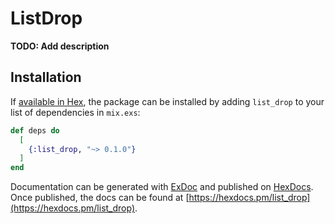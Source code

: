 # ListDrop

**TODO: Add description**

## Installation

If [available in Hex](https://hex.pm/docs/publish), the package can be installed
by adding `list_drop` to your list of dependencies in `mix.exs`:

```elixir
def deps do
  [
    {:list_drop, "~> 0.1.0"}
  ]
end
```

Documentation can be generated with [ExDoc](https://github.com/elixir-lang/ex_doc)
and published on [HexDocs](https://hexdocs.pm). Once published, the docs can
be found at [https://hexdocs.pm/list_drop](https://hexdocs.pm/list_drop).

